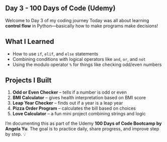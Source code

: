 ## Day 3 - 100 Days of Code (Udemy)

Welcome to Day 3 of my coding journey 
Today was all about learning **control flow** in Python—basically how to make programs make decisions!  

## What I Learned
- How to use `if`, `elif`, and `else` statements
- Combining conditions with logical operators like `and`, `or`, and `not`
- Using the modulo operator `%` for things like checking odd/even numbers

## Projects I Built
1. **Odd or Even Checker** – tells if a number is odd or even  
2. **BMI Calculator** – gives health interpretation based on BMI score  
3. **Leap Year Checker** – finds out if a year is a leap year  
4. **Pizza Order Program** – calculates the bill based on choices  
5. **Love Calculator** – a fun mini project combining strings and logic  

I’m documenting this as part of the Udemy **100 Days of Code Bootcamp by Angela Yu**. The goal is to practice daily, share progress, and improve step by step. 💡

